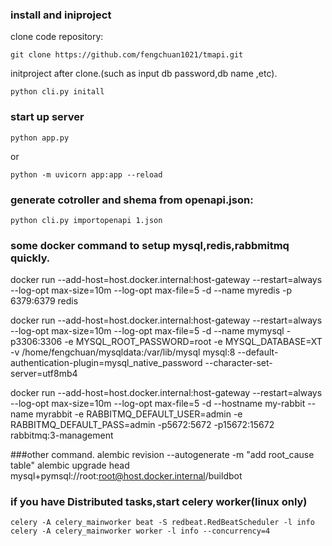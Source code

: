 ### install and iniproject

clone code repository:

```
git clone https://github.com/fengchuan1021/tmapi.git
```

initproject after clone.(such as input db password,db name ,etc).

```
python cli.py initall
```



### start up server

```
python app.py
```

or

```
python -m uvicorn app:app --reload
```





### generate cotroller and shema from openapi.json:



```shell
python cli.py importopenapi 1.json
```







### some docker command to setup mysql,redis,rabbmitmq quickly.





docker run --add-host=host.docker.internal:host-gateway --restart=always --log-opt max-size=10m --log-opt max-file=5 -d --name myredis -p 6379:6379 redis

docker run --add-host=host.docker.internal:host-gateway --restart=always --log-opt max-size=10m --log-opt max-file=5 -d --name mymysql -p3306:3306 -e MYSQL_ROOT_PASSWORD=root -e MYSQL_DATABASE=XT  -v /home/fengchuan/mysqldata:/var/lib/mysql mysql:8 --default-authentication-plugin=mysql_native_password --character-set-server=utf8mb4

docker run --add-host=host.docker.internal:host-gateway --restart=always --log-opt max-size=10m --log-opt max-file=5 -d --hostname my-rabbit --name myrabbit -e RABBITMQ_DEFAULT_USER=admin -e RABBITMQ_DEFAULT_PASS=admin -p5672:5672 -p15672:15672 rabbitmq:3-management

###other command.
alembic revision --autogenerate -m "add root_cause table"
alembic upgrade head
mysql+pymsql://root:root@host.docker.internal/buildbot


### if you have Distributed tasks,start celery worker(linux only)

```
celery -A celery_mainworker beat -S redbeat.RedBeatScheduler -l info
celery -A celery_mainworker worker -l info --concurrency=4
```